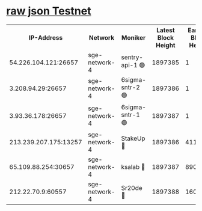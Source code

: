 
[raw json Testnet](https://rpc-check.sget.stavr.tech/sget/rpc-sget-result.json)
=


<table><tr><th>IP-Address</th><th>Network</th><th>Moniker</th><th>Latest Block Height</th><th>Earliest Block Height</th><th>Catching Up</th><th>Tx Index</th><th>Voting Power</th><th>Scan Time</th></tr><tr><td>54.226.104.121:26657</td><td>sge-network-4</td><td>sentry-api-1 🟢</td><td>1897385</td><td>1</td><td>False</td><td>on</td><td>0</td><td>2024-03-07T10:34:22.747549607UTC</td></tr><tr><td>3.208.94.29:26657</td><td>sge-network-4</td><td>6sigma-sntr-2 🟢</td><td>1897386</td><td>1</td><td>False</td><td>on</td><td>0</td><td>2024-03-07T10:34:32.016499902UTC</td></tr><tr><td>3.93.36.178:26657</td><td>sge-network-4</td><td>6sigma-sntr-1 🟢</td><td>1897387</td><td>1</td><td>False</td><td>on</td><td>0</td><td>2024-03-07T10:34:34.655636684UTC</td></tr><tr><td>213.239.207.175:13257</td><td>sge-network-4</td><td>StakeUp 🔴</td><td>1897386</td><td>411001</td><td>False</td><td>off</td><td>100</td><td>2024-03-07T10:34:31.120437386UTC</td></tr><tr><td>65.109.88.254:30657</td><td>sge-network-4</td><td>ksalab 🔴</td><td>1897387</td><td>890001</td><td>False</td><td>off</td><td>2841</td><td>2024-03-07T10:34:36.999453058UTC</td></tr><tr><td>212.22.70.9:60557</td><td>sge-network-4</td><td>Sr20de 🔴</td><td>1897388</td><td>1608978</td><td>False</td><td>on</td><td>104</td><td>2024-03-07T10:34:39.447261468UTC</td></tr></table>

